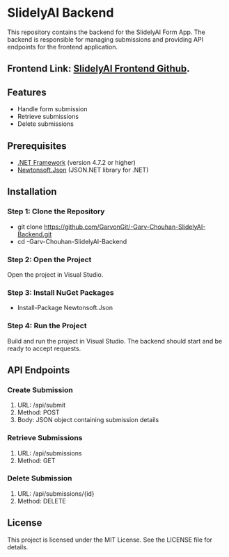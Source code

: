 # SlidelyAI Backend

This repository contains the backend for the SlidelyAI Form App. The backend is responsible for managing submissions and providing API endpoints for the frontend application.

## Frontend Link: [SlidelyAI Frontend Github]( https://github.com/GarvonGit/-Garv-Chouhan-SlidelyAI-DesktopApp.git).

## Features

- Handle form submission 
- Retrieve submissions
- Delete submissions

## Prerequisites

- [.NET Framework](https://dotnet.microsoft.com/download) (version 4.7.2 or higher)
- [Newtonsoft.Json](https://www.nuget.org/packages/Newtonsoft.Json/) (JSON.NET library for .NET)

## Installation

### Step 1: Clone the Repository

- git clone https://github.com/GarvonGit/-Garv-Chouhan-SlidelyAI-Backend.git
- cd -Garv-Chouhan-SlidelyAI-Backend

### Step 2: Open the Project
Open the project in Visual Studio.

### Step 3: Install NuGet Packages
- Install-Package Newtonsoft.Json

### Step 4: Run the Project
Build and run the project in Visual Studio. The backend should start and be ready to accept requests.

## API Endpoints

### Create Submission
1. URL: /api/submit
2. Method: POST
3. Body: JSON object containing submission details
   
### Retrieve Submissions
1. URL: /api/submissions
2. Method: GET

### Delete Submission
1. URL: /api/submissions/{id}
2. Method: DELETE

## License
This project is licensed under the MIT License. See the LICENSE file for details.
